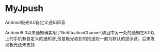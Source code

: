 # MyJpush
Android极光8.0自定义通知声音

Android8.0以来通知确实用了NotificationChannel,项目中另一处的通知在8.0以上的手机有自定义的通知音,但是极光收到的推送则一直为默认的提示音。后来发现极光还未支持
